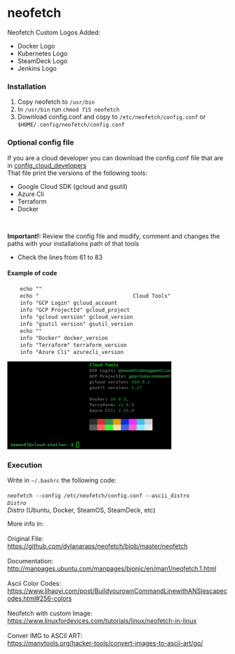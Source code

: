 # neofetch
Neofetch Custom Logos Added:
 - Docker  Logo
 - Kubernetes Logo
 - SteamDeck Logo
 - Jenkins Logo

### Installation
1. Copy neofetch to <code>/usr/bin</code>
2. In <code>/usr/bin</code> run <code>chmod 715 neofetch</code>
3. Download config.conf and copy to <code>/etc/neofetch/config.conf</code> or <code>$HOME/.config/neofetch/config.conf</code>

### Optional config file
If you are a cloud developer you can download the config.conf file that are in [config_cloud_developers](https://github.com/DSMan97/neofetch/tree/main/config_cloud_developers)<br>
That file print the versions of the following tools:
- Google Cloud SDK (gcloud and gsutil)
- Azure Cli
- Terraform
- Docker
<br>

**Important!:** Review the config file and modify, comment and changes the paths with your installations path of that tools

- Check the lines from 61 to 83
#### Example of code
```
    echo ""
    echo "                              Cloud Tools"
    info "GCP Login" gcloud_account
    info "GCP ProjectId" gcloud_project
    info "gcloud version" gcloud_version
    info "gsutil version" gsutil_version
    echo ""
    info "Docker" docker_version
    info "Terraform" terraform_version
    info "Azure Cli" azurecli_version
```
![img.png](https://github.com/DSMan97/neofetch/blob/main/config_cloud_developers/img.png?raw=true)

### Execution
Write in <code>~/.bashrc</code> the following code:
<br>
<code>
neofetch --config /etc/neofetch/config.conf --ascii_distro _Distro_
</code>
<br>
_Distro_ (Ubuntu, Docker, SteamOS, SteamDeck, etc)

More info in: 
<br>
<br>
Original File:
<br>
https://github.com/dylanaraps/neofetch/blob/master/neofetch
<br>
<br>
Documentation:
<br>
http://manpages.ubuntu.com/manpages/bionic/en/man1/neofetch.1.html
<br>
<br>
Ascii Color Codes:
<br>
https://www.lihaoyi.com/post/BuildyourownCommandLinewithANSIescapecodes.html#256-colors
<br>
<br>
Neofetch with custom Image:
<br>
https://www.linuxfordevices.com/tutorials/linux/neofetch-in-linux
<br>
<br>
Conver IMG to ASCII ART:
<br>
https://manytools.org/hacker-tools/convert-images-to-ascii-art/go/
